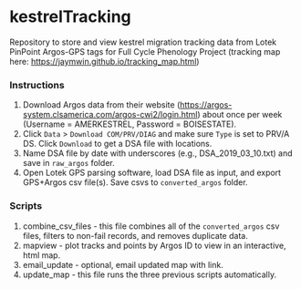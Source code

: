 # kestrelTracking
Repository to store and view kestrel migration tracking data from Lotek PinPoint Argos-GPS tags for Full Cycle Phenology Project (tracking map here: https://jaymwin.github.io/tracking_map.html)

### Instructions

1. Download Argos data from their website (https://argos-system.clsamerica.com/argos-cwi2/login.html) about once per week (Username = AMERKESTREL, Password = BOISESTATE).
1. Click `Data` > `Download COM/PRV/DIAG` and make sure `Type` is set to PRV/A DS. Click `Download` to get a DSA file with locations.
1. Name DSA file by date with underscores (e.g., DSA_2019_03_10.txt) and save in `raw_argos` folder.
1. Open Lotek GPS parsing software, load DSA file as input, and export GPS+Argos csv file(s). Save csvs to `converted_argos` folder.

### Scripts

1. combine_csv_files - this file combines all of the `converted_argos` csv files, filters to non-fail records, and removes duplicate data.
1. mapview - plot tracks and points by Argos ID to view in an interactive, html map.
1. email_update - optional, email updated map with link.
1. update_map - this file runs the three previous scripts automatically.
